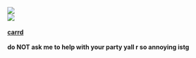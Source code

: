 ![](https://komarev.com/ghpvc/?username=stephenstotch&color=red)
<br>
![](https://files.catbox.moe/3kh4de.png)
<br>
<br>
<b>[carrd](https://stephen-stotch.carrd.co)</b>
<br>
<br>
<b>do NOT ask me to help with your party yall r so annoying istg</b>
